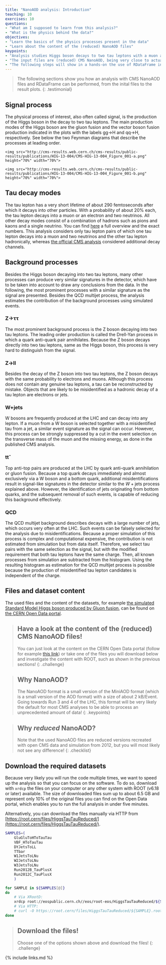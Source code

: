 ```yaml
---
title: "NanoAOD analysis: Introduction"
teaching: 10
exercises: 10
questions:
- "What am I supposed to learn from this analysis?"
- "What is the physics behind the data?"
objectives:
- "Learn the basics of the physics processes present in the data"
- "Learn about the content of the (reduced) NanoAOD files"
keypoints:
- "Analysis studies Higgs boson decays to two tau leptons with a muon and a hadronic tau in the final state"
- "The input files are (reduced) CMS NanoAOD, being very close to actual analysis in CMS"
- "The following steps will show in a hands-on the use of RDataFrame in an actual analysis"
---
```


> The following sections show you how an analysis with CMS NanoAOD files and RDataFrame can be performed, from the inital files to the result plots.
{: .testimonial}

## Signal process

The physical process of interest, also often called signal, is the production of the Higgs boson in the decay to two tau leptons. The main production modes of the Higgs boson are the gluon fusion and the vector boson fusion production indicated in the plots with the labels gg→H and qq→H, respectively. See below the two Feynman diagrams that describe the processes at leading order.

<div class="row">
  <div class="col-md-6">

    <img src="http://cms-results.web.cern.ch/cms-results/public-results/publications/HIG-13-004/CMS-HIG-13-004_Figure_001-a.png" height="70%" width="70%">

  </div>
  <div class="col-md-6">

    <img src="http://cms-results.web.cern.ch/cms-results/public-results/publications/HIG-13-004/CMS-HIG-13-004_Figure_001-b.png" height="70%" width="70%">

  </div>
</div>

## Tau decay modes

The tau lepton has a very short lifetime of about 290 femtoseconds after which it decays into other particles. With a probability of about 20% each, the tau lepton decays into a muon or an electron and two neutrinos. All other decay modes consist of a combination of hadrons such as pions and kaons and a single neutrino. You can find [here](http://pdg.lbl.gov/2019/tables/rpp2019-sum-leptons.pdf) a full overview and the exact numbers. This analysis considers only tau lepton pairs of which one tau lepton decays into a muon and two neutrinos and the other tau lepton hadronically, whereas [the official CMS analysis](http://cms-results.web.cern.ch/cms-results/public-results/publications/HIG-13-004/index.html) considered additional decay channels.

## Background processes

Besides the Higgs boson decaying into two tau leptons, many other processes can produce very similar signatures in the detector, which have to be taken into account to draw any conclusions from the data. In the following, the most prominent processes with a similar signature as the signal are presented. Besides the QCD multijet process, the analysis estimates the contribution of the background processes using simulated events.

### Z→ττ

The most prominent background process is the Z boson decaying into two tau leptons. The leading order production is called the Drell-Yan process in which a quark anti-quark pair annihilates. Because the Z boson decays directly into two tau leptons, same as the Higgs boson, this process is very hard to distinguish from the signal.

### Z→ll

Besides the decay of the Z boson into two tau leptons, the Z boson decays with the same probability to electrons and muons. Although this process does not contain any genuine tau leptons, a tau can be reconstructed by mistake. Objects that are likely to be misidentified as a hadronic decay of a tau lepton are electrons or jets.

### W+jets

W bosons are frequently produced at the LHC and can decay into any lepton. If a muon from a W boson is selected together with a misidentified tau from a jet, a similar event signature as the signal can occur. However, this process can be strongly suppressed by a cut in the event selection on the transverse mass of the muon and the missing energy, as done in the published CMS analysis.

### tt¯

Top anti-top pairs are produced at the LHC by quark anti-quark annihilation or gluon fusion. Because a top quark decays immediately and almost exclusively via a W boson and a bottom quark, additional misidentifications result in signal-like signatures in the detector similar to the $W+\mathrm{jets}$ process explained above. However, the identification of jets originating from bottom quarks, and the subsequent removal of such events, is capable of reducing this background effectively.

### QCD

The QCD multijet background describes decays with a large number of jets, which occurs very often at the LHC. Such events can be falsely selected for the analysis due to misidentifications. Because a proper simulation of this process is complex and computational expensive, the contribution is not estimated from simulation but from data itself. Therefore, we select tau pairs with the same selection as the signal, but with the modified requirement that both tau leptons have the same charge. Then, all known processes from simulation are subtracted from the histogram. Using the resulting histogram as estimation for the QCD multijet process is possible because the production of misidentified tau lepton candidates is independent of the charge.

## Files and dataset content

The used files and the content of the datasets, for example [the simulated Standard Model Higgs boson produced by Gluon fusion](http://opendata.web.cern.ch/record/12351), can be found on [the CERN Open Data portal](http://opendata.web.cern.ch/record/12350).

> ## Have a look at the content of the (reduced) CMS NanoAOD files!
> You can just look at the content on the CERN Open Data portal (follow for example [this link](http://opendata.web.cern.ch/record/12351)) or take one of the files you will download below and investigate the content with ROOT, such as shown in the previous sections!
{: .challenge}

> ## Why NanoAOD?
> The NanoAOD format is a small version of the MiniAOD format (which is a small version of the AOD format) with a size of about 2 kB/Event. Going towards Run 3 and 4 of the LHC, this format will be very likely the default for most CMS analyses to be able to process an unprecedented amount of data!
{: .keypoints}

> ## Why *reduced* NanoAOD?
> Note that the used NanoAOD files are reduced versions recreated with open CMS data and simulation from 2012, but you will most likely not see any difference!
{: .checklist}

## Download the required datasets

Because very likely you will run the code multiple times, we want to speed up the analysis so that you can focus on the software. To do so, download with `xrdcp` the files on your computer or any other system with ROOT (v6.18 or later) available. The size of downloaded files sum up to about 6.5 GB and represent only 10% of the original files you can find on the Open Data portal, which enables you to run the full analysis in under five minutes.

Alternatively, you can download the files manually via HTTP from [https://root.cern/files/HiggsTauTauReduced/](https://root.cern/files/HiggsTauTauReduced/).

```bash
SAMPLES=(
    GluGluToHToTauTau
    VBF_HToTauTau
    DYJetsToLL
    TTbar
    W1JetsToLNu
    W2JetsToLNu
    W3JetsToLNu
    Run2012B_TauPlusX
    Run2012C_TauPlusX
    )

for SAMPLE in ${SAMPLES[@]}
do
    # Via XRootD:
    xrdcp root://eospublic.cern.ch//eos/root-eos/HiggsTauTauReduced/${SAMPLE}.root .
    # Via HTTP:
    # curl -O https://root.cern/files/HiggsTauTauReduced/${SAMPLE}.root
done
```

> ## Download the files!
> Choose one of the options shown above and download the files!
{: .challenge}

{% include links.md %}
